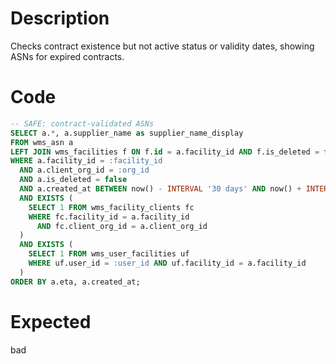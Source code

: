 # Description

Checks contract existence but not active status or validity dates, showing ASNs for expired contracts.

# Code

```sql
-- SAFE: contract-validated ASNs
SELECT a.*, a.supplier_name as supplier_name_display
FROM wms_asn a
LEFT JOIN wms_facilities f ON f.id = a.facility_id AND f.is_deleted = false
WHERE a.facility_id = :facility_id
  AND a.client_org_id = :org_id
  AND a.is_deleted = false
  AND a.created_at BETWEEN now() - INTERVAL '30 days' AND now() + INTERVAL '30 days'
  AND EXISTS (
    SELECT 1 FROM wms_facility_clients fc
    WHERE fc.facility_id = a.facility_id
      AND fc.client_org_id = a.client_org_id
  )
  AND EXISTS (
    SELECT 1 FROM wms_user_facilities uf
    WHERE uf.user_id = :user_id AND uf.facility_id = a.facility_id
  )
ORDER BY a.eta, a.created_at;
```

# Expected

bad